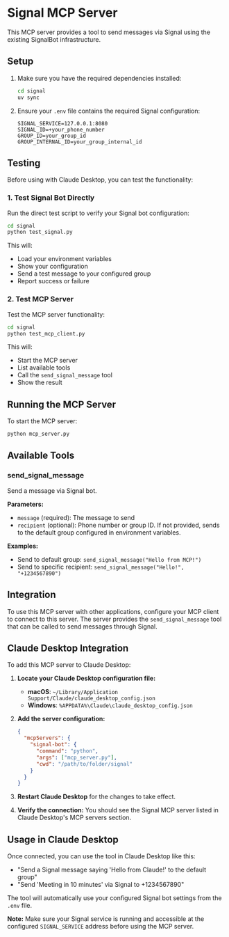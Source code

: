 # Signal MCP Server

This MCP server provides a tool to send messages via Signal using the existing SignalBot infrastructure.

## Setup

1. Make sure you have the required dependencies installed:
   ```bash
   cd signal
   uv sync
   ```

2. Ensure your `.env` file contains the required Signal configuration:
   ```
   SIGNAL_SERVICE=127.0.0.1:8080
   SIGNAL_ID=+your_phone_number
   GROUP_ID=your_group_id
   GROUP_INTERNAL_ID=your_group_internal_id
   ```

## Testing

Before using with Claude Desktop, you can test the functionality:

### 1. Test Signal Bot Directly

Run the direct test script to verify your Signal bot configuration:

```bash
cd signal
python test_signal.py
```

This will:
- Load your environment variables
- Show your configuration
- Send a test message to your configured group
- Report success or failure

### 2. Test MCP Server

Test the MCP server functionality:

```bash
cd signal
python test_mcp_client.py
```

This will:
- Start the MCP server
- List available tools
- Call the `send_signal_message` tool
- Show the result

## Running the MCP Server

To start the MCP server:

```bash
python mcp_server.py
```

## Available Tools

### send_signal_message

Send a message via Signal bot.

**Parameters:**
- `message` (required): The message to send
- `recipient` (optional): Phone number or group ID. If not provided, sends to the default group configured in environment variables.

**Examples:**
- Send to default group: `send_signal_message("Hello from MCP!")`
- Send to specific recipient: `send_signal_message("Hello!", "+1234567890")`

## Integration

To use this MCP server with other applications, configure your MCP client to connect to this server. The server provides the `send_signal_message` tool that can be called to send messages through Signal.

## Claude Desktop Integration

To add this MCP server to Claude Desktop:

1. **Locate your Claude Desktop configuration file:**
   - **macOS**: `~/Library/Application Support/Claude/claude_desktop_config.json`
   - **Windows**: `%APPDATA%\Claude\claude_desktop_config.json`

2. **Add the server configuration:**
   ```json
   {
     "mcpServers": {
       "signal-bot": {
         "command": "python",
         "args": ["mcp_server.py"],
         "cwd": "/path/to/folder/signal"
       }
     }
   }
   ```

3. **Restart Claude Desktop** for the changes to take effect.

4. **Verify the connection:** You should see the Signal MCP server listed in Claude Desktop's MCP servers section.

## Usage in Claude Desktop

Once connected, you can use the tool in Claude Desktop like this:

- "Send a Signal message saying 'Hello from Claude!' to the default group"
- "Send 'Meeting in 10 minutes' via Signal to +1234567890"

The tool will automatically use your configured Signal bot settings from the `.env` file.

**Note:** Make sure your Signal service is running and accessible at the configured `SIGNAL_SERVICE` address before using the MCP server.
